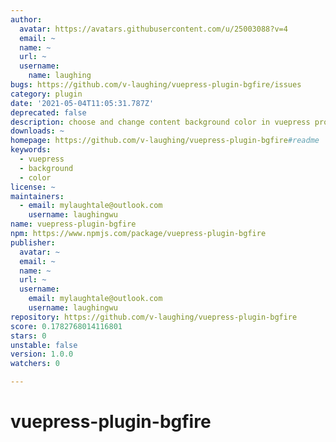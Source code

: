 ```yaml
---
author:
  avatar: https://avatars.githubusercontent.com/u/25003088?v=4
  email: ~
  name: ~
  url: ~
  username:
    name: laughing
bugs: https://github.com/v-laughing/vuepress-plugin-bgfire/issues
category: plugin
date: '2021-05-04T11:05:31.787Z'
deprecated: false
description: choose and change content background color in vuepress project
downloads: ~
homepage: https://github.com/v-laughing/vuepress-plugin-bgfire#readme
keywords:
  - vuepress
  - background
  - color
license: ~
maintainers:
  - email: mylaughtale@outlook.com
    username: laughingwu
name: vuepress-plugin-bgfire
npm: https://www.npmjs.com/package/vuepress-plugin-bgfire
publisher:
  avatar: ~
  email: ~
  name: ~
  url: ~
  username:
    email: mylaughtale@outlook.com
    username: laughingwu
repository: https://github.com/v-laughing/vuepress-plugin-bgfire
score: 0.1782768014116801
stars: 0
unstable: false
version: 1.0.0
watchers: 0

---
```


# vuepress-plugin-bgfire